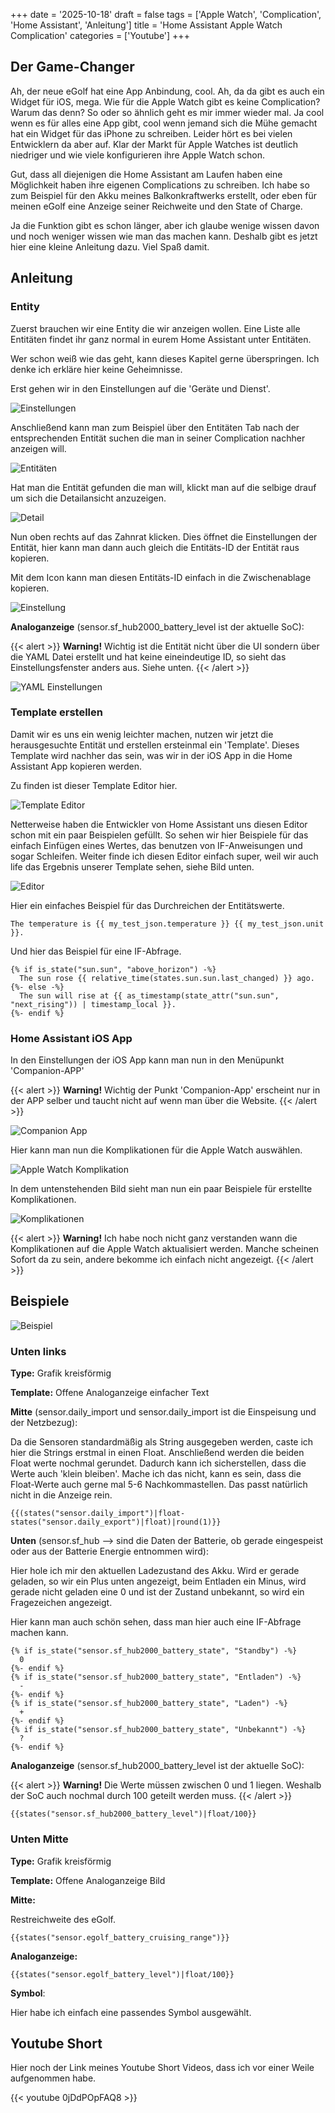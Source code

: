 +++
date = '2025-10-18'
draft = false
tags = ['Apple Watch', 'Complication', 'Home Assistant', 'Anleitung']
title = 'Home Assistant Apple Watch Complication'
categories = ['Youtube']
+++

## Der Game-Changer

Ah, der neue eGolf hat eine App Anbindung, cool. Ah, da da gibt es auch ein Widget für iOS, mega. Wie für die Apple Watch gibt es keine Complication? Warum das denn? So oder so ähnlich geht es mir immer wieder mal. Ja cool wenn es für alles eine App gibt, cool wenn jemand sich die Mühe gemacht hat ein Widget für das iPhone zu schreiben. Leider hört es bei vielen Entwicklern da aber auf. Klar der Markt für Apple Watches ist deutlich niedriger und wie viele konfigurieren ihre Apple Watch schon. 

Gut, dass all diejenigen die Home Assistant am Laufen haben eine Möglichkeit haben ihre eigenen Complications zu schreiben. Ich habe so zum Beispiel für den Akku meines Balkonkraftwerks erstellt, oder eben für meinen eGolf eine Anzeige seiner Reichweite und den State of Charge. 

Ja die Funktion gibt es schon länger, aber ich glaube wenige wissen davon und noch weniger wissen wie man das machen kann. Deshalb gibt es jetzt hier eine kleine Anleitung dazu. Viel Spaß damit. 

## Anleitung

### Entity

Zuerst brauchen wir eine Entity die wir anzeigen wollen. Eine Liste alle Entitäten findet ihr ganz normal in eurem Home Assistant unter Entitäten. 

Wer schon weiß wie das geht, kann dieses Kapitel gerne überspringen. Ich denke ich erkläre hier keine Geheimnisse. 

Erst gehen wir in den Einstellungen auf die 'Geräte und Dienst'. 

![Einstellungen](images/einstellungen.png "Einstellungen")

Anschließend kann man zum Beispiel über den Entitäten Tab nach der entsprechenden Entität suchen die man in seiner Complication nachher anzeigen will. 

![Entitäten](images/entitaeten.png "Liste alle Entitäten")

Hat man die Entität gefunden die man will, klickt man auf die selbige drauf um sich die Detailansicht anzuzeigen. 

![Detail](images/diagram.png "Detail Ansicht einer Entität")

Nun oben rechts auf das Zahnrat klicken. Dies öffnet die Einstellungen der Entität, hier kann man dann auch gleich die Entitäts-ID der Entität raus kopieren. 

Mit dem Icon kann man diesen Entitäts-ID einfach in die Zwischenablage kopieren.

![Einstellung](images/detail.png)

**Analoganzeige** (sensor.sf_hub2000_battery_level ist der aktuelle SoC):

{{< alert >}}
**Warning!** Wichtig ist die Entität nicht über die UI sondern über die YAML Datei erstellt und hat keine eineindeutige ID, so sieht das Einstellungsfenster anders aus. Siehe unten. 
{{< /alert >}}

![YAML Einstellungen](images/yaml-detail.png "YAML Entitätseinstellung")

### Template erstellen

Damit wir es uns ein wenig leichter machen, nutzen wir jetzt die herausgesuchte Entität und erstellen ersteinmal ein 'Template'. Dieses Template wird nachher das sein, was wir in der iOS App in die Home Assistant App kopieren werden. 

Zu finden ist dieser Template Editor hier.

![Template Editor](images/template.png "Template Editor")

Netterweise haben die Entwickler von Home Assistant uns diesen Editor schon mit ein paar Beispielen gefüllt. So sehen wir hier Beispiele für das einfach Einfügen eines Wertes, das benutzen von IF-Anweisungen und sogar Schleifen. Weiter finde ich diesen Editor einfach super, weil wir auch life das Ergebnis unserer Template sehen, siehe Bild unten. 

![Editor](images/template2.png "Editor mit Life-Anzeige")

Hier ein einfaches Beispiel für das Durchreichen der Entitätswerte. 

```
The temperature is {{ my_test_json.temperature }} {{ my_test_json.unit }}.
```

Und hier das Beispiel für eine IF-Abfrage. 

```
{% if is_state("sun.sun", "above_horizon") -%}
  The sun rose {{ relative_time(states.sun.sun.last_changed) }} ago.
{%- else -%}
  The sun will rise at {{ as_timestamp(state_attr("sun.sun", "next_rising")) | timestamp_local }}.
{%- endif %}
```

### Home Assistant iOS App

In den Einstellungen der iOS App kann man nun in den Menüpunkt 'Companion-APP'

{{< alert >}}
**Warning!** Wichtig der Punkt 'Companion-App' erscheint nur in der APP selber und taucht nicht auf wenn man über die Website.
{{< /alert >}}

![Companion App](images/ios1.PNG "Menüpunkt Companion-APP")

Hier kann man nun die Komplikationen für die Apple Watch auswählen. 

![Apple Watch Komplikation](images/ios2.PNG "Apple Watch Komplikationen")

In dem untenstehenden Bild sieht man nun ein paar Beispiele für erstellte Komplikationen.

![Komplikationen](images/ios3.PNG "Komplikationen")

{{< alert >}}
**Warning!** Ich habe noch nicht ganz verstanden wann die Komplikationen auf die Apple Watch aktualisiert werden. Manche scheinen Sofort da zu sein, andere bekomme ich einfach nicht angezeigt.
{{< /alert >}}

## Beispiele 
![Beispiel](featured.PNG "Unten links, ist die aktuelle Differenz zwischen dem Strom der aus dem Netz gekommen ist heute und dem Strom der eingespeist wurde. Unten in der Mitte ist die Reichweite meines eGolf")

### Unten links

**Type:** Grafik kreisförmig

**Template:** Offene Analoganzeige einfacher Text

**Mitte** (sensor.daily_import und sensor.daily_import ist die Einspeisung und der Netzbezug):

Da die Sensoren standardmäßig als String ausgegeben werden, caste ich hier die Strings erstmal in einen Float. Anschließend werden die beiden Float werte nochmal gerundet. Dadurch kann ich sicherstellen, dass die Werte auch 'klein bleiben'. Mache ich das nicht, kann es sein, dass die Float-Werte auch gerne mal 5-6 Nachkommastellen. Das passt natürlich nicht in die Anzeige rein. 

```
{{(states("sensor.daily_import")|float-states("sensor.daily_export")|float)|round(1)}}
```

**Unten** (sensor.sf_hub --> sind die Daten der Batterie, ob gerade eingespeist oder aus der Batterie Energie entnommen wird):

Hier hole ich mir den aktuellen Ladezustand des Akku. Wird er gerade geladen, so wir ein Plus unten angezeigt, beim Entladen ein Minus, wird gerade nicht geladen eine 0 und ist der Zustand unbekannt, so wird ein Fragezeichen angezeigt. 

Hier kann man auch schön sehen, dass man hier auch eine IF-Abfrage machen kann.

````
{% if is_state("sensor.sf_hub2000_battery_state", "Standby") -%}
  0
{%- endif %}
{% if is_state("sensor.sf_hub2000_battery_state", "Entladen") -%}
  -
{%- endif %}
{% if is_state("sensor.sf_hub2000_battery_state", "Laden") -%}
  +
{%- endif %}
{% if is_state("sensor.sf_hub2000_battery_state", "Unbekannt") -%}
  ?
{%- endif %}
````

**Analoganzeige** (sensor.sf_hub2000_battery_level ist der aktuelle SoC):

{{< alert >}}
**Warning!** Die Werte müssen zwischen 0 und 1 liegen. Weshalb der SoC auch nochmal durch 100 geteilt werden muss. 
{{< /alert >}}

```
{{states("sensor.sf_hub2000_battery_level")|float/100}}
```

### Unten Mitte

**Type:** Grafik kreisförmig

**Template:** Offene Analoganzeige Bild

**Mitte:**

Restreichweite des eGolf. 

```
{{states("sensor.egolf_battery_cruising_range")}}
```

**Analoganzeige:**

```
{{states("sensor.egolf_battery_level")|float/100}}
```

**Symbol**:

Hier habe ich einfach eine passendes Symbol ausgewählt. 

## Youtube Short

Hier noch der Link meines Youtube Short Videos, dass ich vor einer Weile aufgenommen habe. 

{{< youtube 0jDdPOpFAQ8 >}}